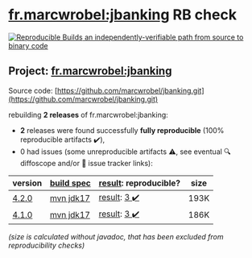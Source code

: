 [fr.marcwrobel:jbanking](https://central.sonatype.com/artifact/fr.marcwrobel/jbanking/versions) RB check
=======

[![Reproducible Builds](https://reproducible-builds.org/images/logos/rb.svg) an independently-verifiable path from source to binary code](https://reproducible-builds.org/)

## Project: [fr.marcwrobel:jbanking](https://central.sonatype.com/artifact/fr.marcwrobel/jbanking/versions)

Source code: [https://github.com/marcwrobel/jbanking.git](https://github.com/marcwrobel/jbanking.git)

rebuilding **2 releases** of fr.marcwrobel:jbanking:
- **2** releases were found successfully **fully reproducible** (100% reproducible artifacts :heavy_check_mark:),
- 0 had issues (some unreproducible artifacts :warning:, see eventual :mag: diffoscope and/or :memo: issue tracker links):

| version | [build spec](/BUILDSPEC.md) | [result](https://reproducible-builds.org/docs/jvm/): reproducible? | size |
| -- | --------- | ------ | -- |
| [4.2.0](https://central.sonatype.com/artifact/fr.marcwrobel/jbanking/4.2.0/pom) | [mvn jdk17](jbanking-4.2.0.buildspec) | [result](jbanking-4.2.0.buildinfo): [3 :heavy_check_mark: ](jbanking-4.2.0.buildcompare) | 193K |
| [4.1.0](https://central.sonatype.com/artifact/fr.marcwrobel/jbanking/4.1.0/pom) | [mvn jdk17](jbanking-4.1.0.buildspec) | [result](jbanking-4.1.0.buildinfo): [3 :heavy_check_mark: ](jbanking-4.1.0.buildcompare) | 186K |

<i>(size is calculated without javadoc, that has been excluded from reproducibility checks)</i>
